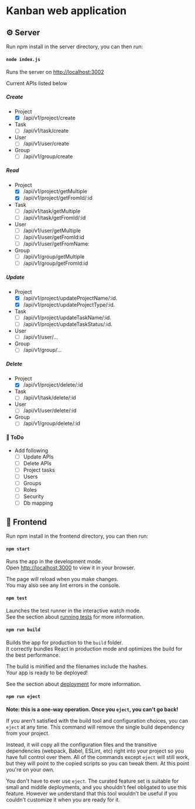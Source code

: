 # Kanban web application

## :gear: Server

Run npm install in the server directory, you can then run:
#### `node index.js`

Runs the server on [http://localhost:3002](http://localhost:3002)

Current APIs listed below

##### Create
- Project
  - [x] /api/v1/project/create
- Task
  - [ ] /api/v1/task/create
- User
  - [ ] /api/v1/user/create
- Group
  - [ ] /api/v1/group/create

##### Read
- Project
  - [x] /api/v1/project/getMultiple
  - [x] /api/v1/project/getFromId/:id
- Task
  - [ ] /api/v1/task/getMultiple
  - [ ] /api/v1/task/getFromId/:id
- User
  - [ ] /api/v1/user/getMultiple
  - [ ] /api/v1/user/getFromId:id
  - [ ] /api/v1/user/getFromName:
- Group
  - [ ] /api/v1/group/getMultiple
  - [ ] /api/v1/group/getFromId:id

##### Update
- Project
  - [x] /api/v1/project/updateProjectName/:id.
  - [x] /api/v1/project/updateProjectType/:id.
- Task
  - [ ] /api/v1/project/updateTaskName/:id.
  - [ ] /api/v1/project/updateTaskStatus/:id.
- User
  - [ ] /api/v1/user/...
- Group
  - [ ] /api/v1/group/...

##### Delete
- Project
  - [x] /api/v1/project/delete/:id
- Task
  - [ ] /api/v1/task/delete/:id
- User
  - [ ] /api/v1/user/delete/:id
- Group
  - [ ] /api/v1/group/delete/:id

#### :pushpin: ToDo
- Add following
  - [ ] Update APIs
  - [ ] Delete APIs
  - [ ] Project tasks
  - [ ] Users
  - [ ] Groups
  - [ ] Roles
  - [ ] Security
  - [ ] Db mapping

## :page_facing_up: Frontend
Run npm install in the frontend directory, you can then run:

#### `npm start`

Runs the app in the development mode.\
Open [http://localhost:3000](http://localhost:3000) to view it in your browser.

The page will reload when you make changes.\
You may also see any lint errors in the console.

#### `npm test`

Launches the test runner in the interactive watch mode.\
See the section about [running tests](https://facebook.github.io/create-react-app/docs/running-tests) for more information.

#### `npm run build`

Builds the app for production to the `build` folder.\
It correctly bundles React in production mode and optimizes the build for the best performance.

The build is minified and the filenames include the hashes.\
Your app is ready to be deployed!

See the section about [deployment](https://facebook.github.io/create-react-app/docs/deployment) for more information.

#### `npm run eject`

**Note: this is a one-way operation. Once you `eject`, you can't go back!**

If you aren't satisfied with the build tool and configuration choices, you can `eject` at any time. This command will remove the single build dependency from your project.

Instead, it will copy all the configuration files and the transitive dependencies (webpack, Babel, ESLint, etc) right into your project so you have full control over them. All of the commands except `eject` will still work, but they will point to the copied scripts so you can tweak them. At this point you're on your own.

You don't have to ever use `eject`. The curated feature set is suitable for small and middle deployments, and you shouldn't feel obligated to use this feature. However we understand that this tool wouldn't be useful if you couldn't customize it when you are ready for it.
